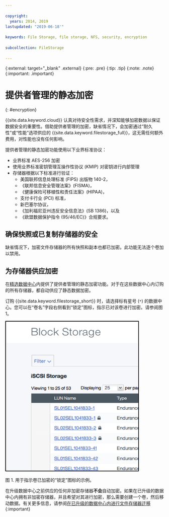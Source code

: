 ```yaml
---

copyright:
  years: 2014, 2019
lastupdated: "2019-06-18'"

keywords: File Storage, file storage, NFS, security, encryption

subcollection: FileStorage

---
```

{:external: target="_blank" .external}
{:pre: .pre}
{:tip: .tip}
{:note: .note}
{:important: .important}

# 提供者管理的静态加密
{: #encryption}

{{site.data.keyword.cloud}} 认真对待安全性需求，并深知能够加密数据以保证数据安全的重要性。借助提供者管理的加密，缺省情况下，会加密通过“耐久性”或“性能”选项供应的 {{site.data.keyword.filestorage_full}}，这无需任何额外费用，对性能也没有任何影响。

提供者管理的静态加密功能使用以下业界标准协议：

* 业界标准 AES-256 加密
* 使用业界标准密钥管理互操作性协议 (KMIP) 对密钥进行内部管理
* 存储器根据以下标准进行验证：
    - 美国联邦信息处理标准 (FIPS) 出版物 140-2，
    - 《联邦信息安全管理法案》(FISMA)，
    - 《健康保险可移植性和责任法案》(HIPAA)，
    - 支付卡行业 (PCI) 标准，
    - 新巴塞尔协议，
    - 《加利福尼亚州违反安全信息法》(SB 1386)，以及
    - 《欧盟数据保护指令 (95/46/EC)》合规要求。

## 确保快照或已复制存储器的安全  

缺省情况下，加密文件存储器的所有快照和副本也都已加密。此功能无法逐个卷加以禁用。

## 为存储器供应加密

在[精选数据中心](/docs/infrastructure/FileStorage?topic=FileStorage-selectDC)内提供了提供者管理的静态加密功能。对于在这些数据中心内订购的所有存储器，都自动供应了静态数据加密。

订购 {{site.data.keyword.filestorage_short}} 时，请选择标有星号 (`*`) 的数据中心。您可以在“卷名”字段右侧看到“锁定”图标，指示已对该卷进行加密。请参阅图 1。

![锁定图标指示卷已加密](/images/encryptedstorage.png)
<caption>图 1. 用于指示卷已加密的“锁定”图标的示例。</caption>

在升级数据中心之前供应的任何非加密存储器**不会**自动加密。如果在已升级的数据中心内拥有非加密存储器，并且希望对其进行加密，那么需要创建一个卷，然后移动数据。有关更多信息，请参阅[在已升级的数据中心内进行文件存储器迁移](/docs/infrastructure/FileStorage?topic=FileStorage-migratestorage)
{:important}
